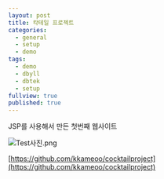 ```yaml
---
layout: post
title: 칵테일 프로젝트
categories:
  - general
  - setup
  - demo
tags:
  - demo
  - dbyll
  - dbtek
  - setup
fullview: true
published: true
---
```

JSP를 사용해서 만든 첫번째 웹사이트

![Test사진.png]({{site.baseurl}}/_posts/Test사진.png)

[https://github.com/kkameoo/cocktailproject](https://github.com/kkameoo/cocktailproject)

